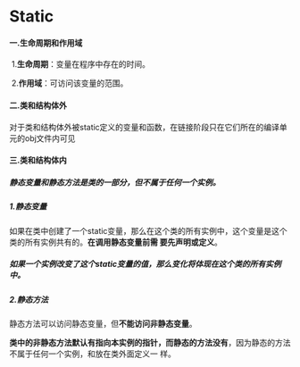 #                                               Static



#### 一.生命周期和作用域

​	1.**生命周期**：变量在程序中存在的时间。

​	2.**作用域**：可访问该变量的范围。





#### 二.类和结构体外

​	对于类和结构体外被static定义的变量和函数，在链接阶段只在它们所在的编译单元的obj文件内可见



#### 三.类和结构体内

##### 	静态变量和静态方法是类的一部分，但不属于任何一个实例。



##### 	1.静态变量

​		如果在类中创建了一个static变量，那么在这个类的所有实例中，这个变量是这个类的所有实例共有的。**在调用静态变量前需		要先声明或定义**。



##### 		如果一个实例改变了这个static变量的值，那么变化将体现在这个类的所有实例中。



##### 	2.静态方法

​		静态方法可以访问静态变量，但**不能访问非静态变量**。



​		**类中的非静态方法默认有指向本实例的指针，而静态的方法没有**，因为静态的方法不属于任何一个实例，和放在类外面定义一		样。

